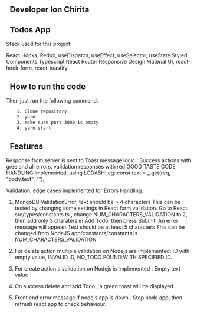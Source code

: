 
## &nbsp; Developer Ion Chirita

## &nbsp; Todos App

Stack used for this project: 

React Hooks, Redux, useDispatch, useEffect, useSelector, useState Styled Components Typescript  React Router Responsive Design Material UI, react-hook-form, react-toastify

## &nbsp; How to run the code

Then just run the following command:

```sh
    1. Clone repository
    2. yarn
    3. make sure port 3000 is empty
    4. yarn start
```
 ## &nbsp; Features

Response from server is sent to Toast message logic : Success actions with gree and all errors, validation responses with red
GOOD TASTE CODE HANDLING implemented, using LODASH:  eg:  const text = _.get(req, "body.text", "");

Validation, edge cases implemented for Errors Handling:

1.  MongoDB ValidationError, text should be > 4 characters
	This can be tested by changing some settings in React form validation. 
	Go to React  src/types/constants.ts , change NUM_CHARACTERS_VALIDATION to 2, then add only 3 charaters in Add Todo, then press Submit. 
	An error message will appear: Text should be at least 5 characters
	This can be changed from NodeJS  app/constants/constants.js  NUM_CHARACTERS_VALIDATION

2. For delete action multiple validation on Nodejs are implemented: ID with empty value, INVALID ID,  NO_TODO FOUND  WITH SPECIFIED ID.
3. For create action a validation  on Nodejs is implemented : Empty text value
4. On success delete and add Todo , a green toast will be displayed.
5. Front end error message if nodejs app is down . Stop node app, then refresh react app to check behaviour.

 
